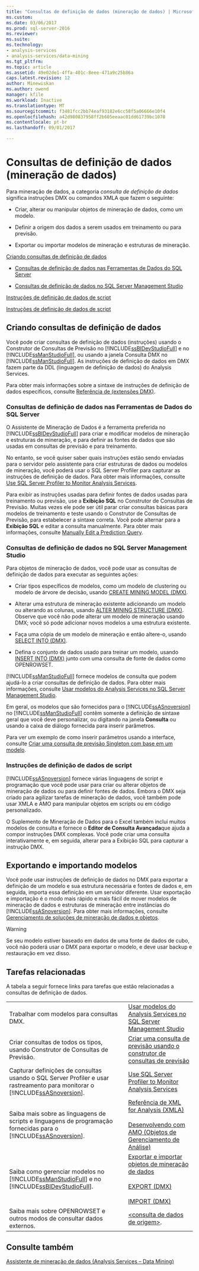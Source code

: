 ```yaml
---
title: "Consultas de definição de dados (mineração de dados) | Microsoft Docs"
ms.custom: 
ms.date: 03/06/2017
ms.prod: sql-server-2016
ms.reviewer: 
ms.suite: 
ms.technology:
- analysis-services
- analysis-services/data-mining
ms.tgt_pltfrm: 
ms.topic: article
ms.assetid: 49e02de1-4ffa-401c-8eee-471a9c25b86a
caps.latest.revision: 12
author: Minewiskan
ms.author: owend
manager: kfile
ms.workload: Inactive
ms.translationtype: MT
ms.sourcegitcommit: f3481fcc2bb74eaf93182e6cc58f5a06666e10f4
ms.openlocfilehash: a42d980837958ff2b605eeaac01dd61739bc1078
ms.contentlocale: pt-br
ms.lasthandoff: 09/01/2017

---
```

# <a name="data-definition-queries-data-mining"></a>Consultas de definição de dados (mineração de dados)
  Para mineração de dados, a categoria *consulta de definição de dados* significa instruções DMX ou comandos XMLA que fazem o seguinte:  
  
-   Criar, alterar ou manipular objetos de mineração de dados, como um modelo.  
  
-   Definir a origem dos dados a serem usados em treinamento ou para previsão.  
  
-   Exportar ou importar modelos de mineração e estruturas de mineração.  
  
 [Criando consultas de definição de dados](#bkmk_Create)  
  
-   [Consultas de definição de dados nas Ferramentas de Dados do SQL Server](#bkmk_ssdt)  
  
-   [Consultas de definição de dados no SQL Server Management Studio](#bkmk_SSMS)  
  
 [Instruções de definição de dados de script](#bkmk_Scripts)  
  
 [Instruções de definição de dados de script](#bkmk_Export)  
  
##  <a name="bkmk_Create"></a> Criando consultas de definição de dados  
 Você pode criar consultas de definição de dados (instruções) usando o Construtor de Consultas de Previsão no [!INCLUDE[ssBIDevStudioFull](../../includes/ssbidevstudiofull-md.md)] e no [!INCLUDE[ssManStudioFull](../../includes/ssmanstudiofull-md.md)], ou usando a janela Consulta DMX no [!INCLUDE[ssManStudioFull](../../includes/ssmanstudiofull-md.md)]. As instruções de definição de dados em DMX fazem parte da DDL (linguagem de definição de dados) do Analysis Services.  
  
 Para obter mais informações sobre a sintaxe de instruções de definição de dados específicos, consulte [Referência de &#40;extensões DMX&#41;](../../dmx/data-mining-extensions-dmx-reference.md).  
  
###  <a name="bkmk_ssdt"></a> Consultas de definição de dados nas Ferramentas de Dados do SQL Server  
 O Assistente de Mineração de Dados é a ferramenta preferida no [!INCLUDE[ssBIDevStudioFull](../../includes/ssbidevstudiofull-md.md)] para criar e modificar modelos de mineração e estruturas de mineração, e para definir as fontes de dados que são usadas em consultas de previsão e para treinamento.  
  
 No entanto, se você quiser saber quais instruções estão sendo enviadas para o servidor pelo assistente para criar estruturas de dados ou modelos de mineração, você poderá usar o SQL Server Profiler para capturar as instruções de definição de dados. Para obter mais informações, consulte [Use SQL Server Profiler to Monitor Analysis Services](../../analysis-services/instances/use-sql-server-profiler-to-monitor-analysis-services.md).  
  
 Para exibir as instruções usadas para definir fontes de dados usadas para treinamento ou previsão, use a **Exibição SQL** no Construtor de Consultas de Previsão. Muitas vezes ele pode ser útil parar criar consultas básicas para modelos de treinamento e teste usando o Construtor de Consultas de Previsão, para estabelecer a sintaxe correta. Você pode alternar para a **Exibição SQL** e editar a consulta manualmente. Para obter mais informações, consulte [Manually Edit a Prediction Query](../../analysis-services/data-mining/manually-edit-a-prediction-query.md).  
  
###  <a name="bkmk_SSMS"></a> Consultas de definição de dados no SQL Server Management Studio  
 Para objetos de mineração de dados, você pode usar as consultas de definição de dados para executar as seguintes ações:  
  
-   Criar tipos específicos de modelos, como um modelo de clustering ou modelo de árvore de decisão, usando [CREATE MINING MODEL &#40;DMX&#41;](../../dmx/create-mining-model-dmx.md).  
  
-   Alterar uma estrutura de mineração existente adicionando um modelo ou alterando as colunas, usando [ALTER MINING STRUCTURE &#40;DMX&#41;](../../dmx/alter-mining-structure-dmx.md). Observe que você não pode alterar um modelo de mineração usando DMX; você só pode adicionar novos modelos a uma estrutura existente.  
  
-   Faça uma cópia de um modelo de mineração e então altere-o, usando [SELECT INTO &#40;DMX&#41;](../../dmx/select-into-dmx.md).  
  
-   Defina o conjunto de dados usado para treinar um modelo, usando [INSERT INTO &#40;DMX&#41;](../../dmx/insert-into-dmx.md) junto com uma consulta de fonte de dados como OPENROWSET.  
  
 [!INCLUDE[ssManStudioFull](../../includes/ssmanstudiofull-md.md)] fornece modelos de consulta que podem ajudá-lo a criar consultas de definição de dados. Para obter mais informações, consulte [Usar modelos do Analysis Services no SQL Server Management Studio](../../analysis-services/instances/use-analysis-services-templates-in-sql-server-management-studio.md).  
  
 Em geral, os modelos que são fornecidos para o [!INCLUDE[ssASnoversion](../../includes/ssasnoversion-md.md)] no [!INCLUDE[ssManStudioFull](../../includes/ssmanstudiofull-md.md)] contêm somente a definição de sintaxe geral que você deve personalizar, ou digitando na janela **Consulta** ou usando a caixa de diálogo fornecida para inserir parâmetros.  
  
 Para ver um exemplo de como inserir parâmetros usando a interface, consulte [Criar uma consulta de previsão Singleton com base em um modelo](../../analysis-services/data-mining/create-a-singleton-prediction-query-from-a-template.md).  
  
###  <a name="bkmk_Scripts"></a> Instruções de definição de dados de script  
 [!INCLUDE[ssASnoversion](../../includes/ssasnoversion-md.md)] fornece várias linguagens de script e programação que você pode usar para criar ou alterar objetos de mineração de dados ou para definir fontes de dados.  Embora o DMX seja criado para agilizar tarefas de mineração de dados, você também pode usar XMLA e AMO para manipular objetos em scripts ou em código personalizado.  
  
 O Suplemento de Mineração de Dados para o Excel também inclui muitos modelos de consulta e fornece o **Editor de Consulta Avançada**que ajuda a compor instruções DMX complexas. Você pode criar uma consulta interativamente e, em seguida, alterar para a Exibição SQL para capturar a instrução DMX.  
  
##  <a name="bkmk_Export"></a> Exportando e importando modelos  
 Você pode usar instruções de definição de dados no DMX para exportar a definição de um modelo e sua estrutura necessária e fontes de dados e, em seguida, importa essa definição em um servidor diferente. Usar exportação e importação é o modo mais rápido e mais fácil de mover modelos de mineração de dados e estruturas de mineração entre instâncias do [!INCLUDE[ssASnoversion](../../includes/ssasnoversion-md.md)]. Para obter mais informações, consulte [Gerenciamento de soluções de mineração de dados e objetos](../../analysis-services/data-mining/management-of-data-mining-solutions-and-objects.md).  
  
> [!WARNING]  
>  Se seu modelo estiver baseado em dados de uma fonte de dados de cubo, você não poderá usar o DMX para exportar o modelo, e deve usar backup e restauração em vez disso.  
  
##  <a name="bkmk_Tasks"></a> Tarefas relacionadas  
 A tabela a seguir fornece links para tarefas que estão relacionadas a consultas de definição de dados.  
  
|||  
|-|-|  
|Trabalhar com modelos para consultas DMX.|[Usar modelos do Analysis Services no SQL Server Management Studio](../../analysis-services/instances/use-analysis-services-templates-in-sql-server-management-studio.md)|  
|Criar consultas de todos os tipos, usando Construtor de Consultas de Previsão.|[Criar uma consulta de previsão usando o construtor de consultas de previsão](../../analysis-services/data-mining/create-a-prediction-query-using-the-prediction-query-builder.md)|  
|Capturar definições de consultas usando o SQL Server Profiler e usar rastreamento para monitorar o [!INCLUDE[ssASnoversion](../../includes/ssasnoversion-md.md)].|[Use SQL Server Profiler to Monitor Analysis Services](../../analysis-services/instances/use-sql-server-profiler-to-monitor-analysis-services.md)|  
|Saiba mais sobre as linguagens de scripts e linguagens de programação fornecidas para o [!INCLUDE[ssASnoversion](../../includes/ssasnoversion-md.md)].|[Referência de XML for Analysis &#40;XMLA&#41;](../../analysis-services/xmla/xml-for-analysis-xmla-reference.md)<br /><br /> [Desenvolvendo com AMO &#40;Objetos de Gerenciamento de Análise&#41;](../../analysis-services/multidimensional-models/analysis-management-objects/developing-with-analysis-management-objects-amo.md)|  
|Saiba como gerenciar modelos no [!INCLUDE[ssManStudioFull](../../includes/ssmanstudiofull-md.md)] e no [!INCLUDE[ssBIDevStudioFull](../../includes/ssbidevstudiofull-md.md)].|[Exportar e importar objetos de mineração de dados](../../analysis-services/data-mining/export-and-import-data-mining-objects.md)<br /><br /> [EXPORT &#40;DMX&#41;](../../dmx/export-dmx.md)<br /><br /> [IMPORT &#40;DMX&#41;](../../dmx/import-dmx.md)|  
|Saiba mais sobre OPENROWSET e outros modos de consultar dados externos.|[&#60;consulta de dados de origem&#62;](../../dmx/source-data-query.md).|  
  
## <a name="see-also"></a>Consulte também  
 [Assistente de mineração de dados &#40;Analysis Services – Data Mining&#41;](../../analysis-services/data-mining/data-mining-wizard-analysis-services-data-mining.md)  
  
  

